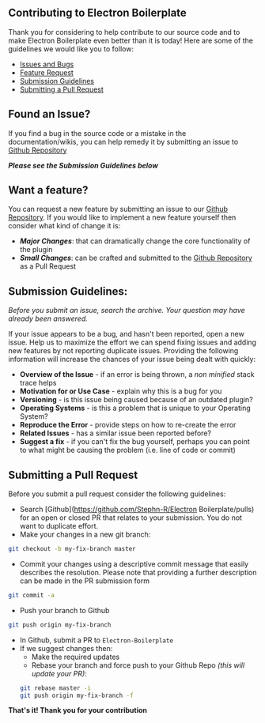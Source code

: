 Contributing to Electron Boilerplate
---

Thank you for considering to help contribute to our source code and to make Electron Boilerplate even better than it is today! Here are some of the guidelines we would like you to follow:

- [Issues and Bugs](#issues)
- [Feature Request](#feature-request)
- [Submission Guidelines](#submission)
- [Submitting a Pull Request](#pull-request)

## <a name="issues"></a> Found an Issue?

If you find a bug in the source code or a mistake in the documentation/wikis, you can help remedy it by submitting an issue to [Github Repository](https://github.com/Stephn-R/Electron-Boilerplate/issues)

***Please see the Submission Guidelines below***

## <a name="feature-request"></a> Want a feature?

You can request a new feature by submitting an issue to our [Github Repository](https://github.com/Stephn-R/Electron-Boilerplate). If you would like to implement a new feature yourself then consider what kind of change it is:

- ***Major Changes***: that can dramatically change the core functionality of the plugin
- ***Small Changes***: can be crafted and submitted to the [Github Repository](https://github.com/Stephn-R/Electron-Boilerplate) as a Pull Request

## <a name="submission"></a> Submission Guidelines:

_Before you submit an issue, search the archive. Your question may have already been answered._

If your issue appears to be a bug, and hasn't been reported, open a new issue. Help us to maximize the effort we can spend fixing issues and adding new features by not reporting duplicate issues. Providing the following information will increase the chances of your issue being dealt with quickly:

- **Overview of the Issue** - if an error is being thrown, a _non minified_ stack trace helps
- **Motivation for or Use Case** - explain why this is a bug for you
- **Versioning** - is this issue being caused because of an outdated plugin?
- **Operating Systems** - is this a problem that is unique to your Operating System?
- **Reproduce the Error** - provide steps on how to re-create the error
- **Related Issues** - has a similar issue been reported before?
- **Suggest a fix** - if you can't fix the bug yourself, perhaps you can point to what might be causing the problem (i.e. line of code or commit)

## <a name="pull-request"></a> Submitting a Pull Request

Before you submit a pull request consider the following guidelines:

- Search [Github](https://github.com/Stephn-R/Electron Boilerplate/pulls) for an open or closed PR that relates to your submission. You do not want to duplicate effort.
- Make your changes in a new git branch:
```bash
git checkout -b my-fix-branch master
```
- Commit your changes using a descriptive commit message that easily describes the resolution. Please note that providing a further description can be made in the PR submission form
```bash
git commit -a
```
- Push your branch to Github
```bash
git push origin my-fix-branch
```
- In Github, submit a PR to ```Electron-Boilerplate```
- If we suggest changes then:
	- Make the required updates
	- Rebase your branch and force push to your Github Repo _(this will update your PR)_:
	```bash
	git rebase master -i
	git push origin my-fix-branch -f
	```

**That's it! Thank you for your contribution**
